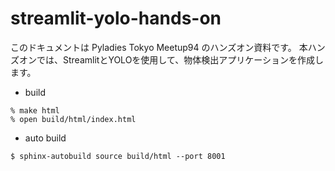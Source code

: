# streamlit-yolo-hands-on

このドキュメントは Pyladies Tokyo Meetup94 のハンズオン資料です。
本ハンズオンでは、StreamlitとYOLOを使用して、物体検出アプリケーションを作成します。

- build
```
% make html
% open build/html/index.html
```

- auto build
```
$ sphinx-autobuild source build/html --port 8001
```
